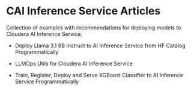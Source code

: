 # CAI Inference Service Articles

Collection of examples with recommendations for deploying models to Cloudera AI Inference Service.

* Deploy Llama 3.1 8B Instruct to AI Inference Service from HF Catalog Programmatically

* LLMOps Utils for Cloudera AI Inference Service

* Train, Register, Deploy and Serve XGBoost Classifier to AI Inference Service Programmatically

